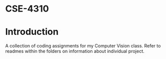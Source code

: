 # CSE-4310

# Introduction 

A collection of coding assignments for my Computer Vision class. Refer to readmes within the folders on information about individual project.
